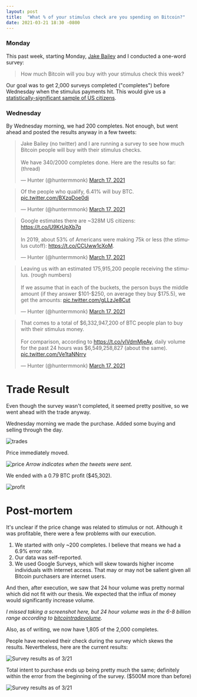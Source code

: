 ```yaml
---
layout: post
title:  "What % of your stimulus check are you spending on Bitcoin?"
date: 2021-03-21 18:30 -0800
---
```


### Monday
This past week, starting Monday, [Jake Bailey](https://www.linkedin.com/in/jakebaileyentrepreneur/) and I conducted a one-word survey:

> How much Bitcoin will you buy with your stimulus check this week?

Our goal was to get 2,000 surveys completed ("completes") before Wednesday when the stimulus payments hit. This would give us a [statistically-significant sample of US citizens](https://www.scientificamerican.com/article/howcan-a-poll-of-only-100/).

### Wednesday
By Wednesday morning, we had 200 completes. Not enough, but went ahead and posted the results anyway in a few tweets:

<blockquote class="twitter-tweet" data-conversation="none"><p lang="en" dir="ltr">Jake Bailey (no twitter) and I are running a survey to see how much Bitcoin people will buy with their stimulus checks.<br><br>We have 340/2000 completes done. Here are the results so far: (thread)</p>&mdash; Hunter (@huntermmonk) <a href="https://twitter.com/huntermmonk/status/1372241376696356865?ref_src=twsrc%5Etfw">March 17, 2021</a></blockquote> <script async src="https://platform.twitter.com/widgets.js" charset="utf-8"></script>

<blockquote class="twitter-tweet" data-conversation="none"><p lang="en" dir="ltr">Of the people who qualify, 6.41% will buy BTC. <a href="https://t.co/BXzqDoe0di">pic.twitter.com/BXzqDoe0di</a></p>&mdash; Hunter (@huntermmonk) <a href="https://twitter.com/huntermmonk/status/1372243081957797888?ref_src=twsrc%5Etfw">March 17, 2021</a></blockquote> <script async src="https://platform.twitter.com/widgets.js" charset="utf-8"></script>

<blockquote class="twitter-tweet" data-conversation="none"><p lang="en" dir="ltr">Google estimates there are ~328M US citizens: <a href="https://t.co/U9KrUpXb7q">https://t.co/U9KrUpXb7q</a><br><br>In 2019, about 53% of Americans were making 75k or less (the stimulus cutoff): <a href="https://t.co/CCUww1cXoM">https://t.co/CCUww1cXoM</a>.</p>&mdash; Hunter (@huntermmonk) <a href="https://twitter.com/huntermmonk/status/1372243516210913282?ref_src=twsrc%5Etfw">March 17, 2021</a></blockquote> <script async src="https://platform.twitter.com/widgets.js" charset="utf-8"></script>

<blockquote class="twitter-tweet" data-conversation="none"><p lang="en" dir="ltr">Leaving us with an estimated 175,915,200 people receiving the stimulus. (rough numbers)<br><br>If we assume that in each of the buckets, the person buys the middle amount (if they answer $101-$250, on average they buy $175.5), we get the amounts: <a href="https://t.co/gLLzJe8Cut">pic.twitter.com/gLLzJe8Cut</a></p>&mdash; Hunter (@huntermmonk) <a href="https://twitter.com/huntermmonk/status/1372244100766867456?ref_src=twsrc%5Etfw">March 17, 2021</a></blockquote> <script async src="https://platform.twitter.com/widgets.js" charset="utf-8"></script>

<blockquote class="twitter-tweet" data-conversation="none"><p lang="en" dir="ltr">That comes to a total of $6,332,947,200 of BTC people plan to buy with their stimulus money.<br><br>For comparison, according to <a href="https://t.co/vlVdmMjeAy">https://t.co/vlVdmMjeAy</a>, daily volume for the past 24 hours was $6,549,258,827 (about the same). <a href="https://t.co/Ve1taNNrry">pic.twitter.com/Ve1taNNrry</a></p>&mdash; Hunter (@huntermmonk) <a href="https://twitter.com/huntermmonk/status/1372244588098809856?ref_src=twsrc%5Etfw">March 17, 2021</a></blockquote> <script async src="https://platform.twitter.com/widgets.js" charset="utf-8"></script>

# Trade Result
Even though the survey wasn't completed, it seemed pretty positive, so we went ahead with the trade anyway. 

Wednesday morning we made the purchase. Added some buying and selling through the day.

![trades](http://www.huntermonk.com/img/survey/trades.png)

Price immediately moved.

![price](http://www.huntermonk.com/img/survey/price.png)
_Arrow indicates when the tweets were sent._

We ended with a 0.79 BTC profit ($45,302).

![profit](http://www.huntermonk.com/img/survey/pandl.png)

# Post-mortem
It's unclear if the price change was related to stimulus or not. Although it was profitable, there were a few problems with our execution. 

1. We started with only ~200 completes. I believe that means we had a 6.9% error rate.
2. Our data was self-reported.
3. We used Google Surveys, which will skew towards higher income individuals with internet access. That may or may not be salient given all Bitcoin purchasers are internet users.

And then, after execution, we saw that 24 hour volume was pretty normal which did not fit with our thesis. We expected that the influx of money would significantly increase volume.

_I missed taking a screenshot here, but 24 hour volume was in the 6-8 billion range according to [bitcointradevolume](https://www.bitcointradevolume.com/)._

Also, as of writing, we now have 1,805 of the 2,000 completes.

People have received their check during the survey which skews the results. Nevertheless, here are the current results:

![Survey results as of 3/21](http://www.huntermonk.com/img/survey/results.png)

Total intent to purchase ends up being pretty much the same; definitely within the error from the beginning of the survey. ($500M more than before)

![Survey results as of 3/21](http://www.huntermonk.com/img/survey/updated-purchases.png)
